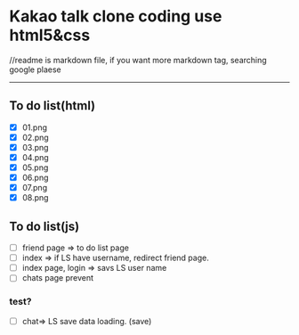 # Kakao talk clone coding use html5&css

//readme is markdown file, if you want more markdown tag, searching google plaese

---

## To do list(html)

-   [x] 01.png
-   [x] 02.png
-   [x] 03.png
-   [x] 04.png
-   [x] 05.png
-   [x] 06.png
-   [x] 07.png
-   [x] 08.png

## To do list(js)

-   [ ] friend page => to do list page
-   [ ] index => if LS have username, redirect friend page.
-   [ ] index page, login => savs LS user name
-   [ ] chats page prevent

### test?

-   [ ] chat=> LS save data loading. (save)

